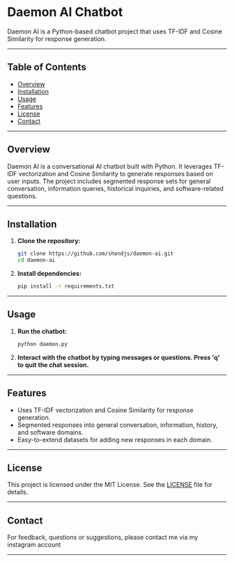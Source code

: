 # Daemon AI Chatbot

Daemon AI is a Python-based chatbot project that uses TF-IDF and Cosine Similarity for response generation.

---

## Table of Contents

- [Overview](#overview)
- [Installation](#installation)
- [Usage](#usage)
- [Features](#features)
- [License](#license)
- [Contact](#contact)

---

## Overview

Daemon AI is a conversational AI chatbot built with Python. It leverages TF-IDF vectorization and Cosine Similarity to generate responses based on user inputs. The project includes segmented response sets for general conversation, information queries, historical inquiries, and software-related questions.

---

## Installation

1. **Clone the repository:**
   ```bash
   git clone https://github.com/shendjs/daemon-ai.git
   cd daemon-ai


2. **Install dependencies:**
   ```bash
   pip install -r requirements.txt
   ```

---

## Usage

1. **Run the chatbot:**
   ```bash
   python daemon.py
   ```

2. **Interact with the chatbot by typing messages or questions. Press 'q' to quit the chat session.**

---

## Features

- Uses TF-IDF vectorization and Cosine Similarity for response generation.
- Segmented responses into general conversation, information, history, and software domains.
- Easy-to-extend datasets for adding new responses in each domain.

---

## License

This project is licensed under the MIT License. See the [LICENSE](LICENSE) file for details.

---

## Contact

For feedback, questions or suggestions, please contact me via my instagram account

---
